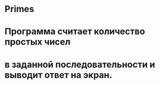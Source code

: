 # Primes
#
# Программа считает количество простых чисел
# в заданной последовательности и выводит ответ на экран.